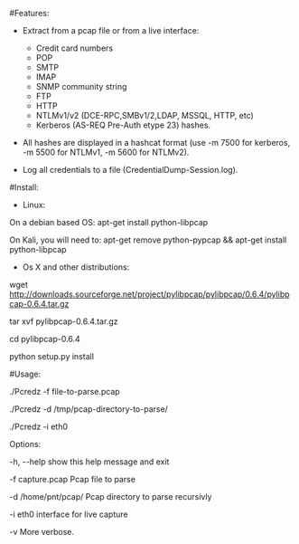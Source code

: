#Features:

- Extract from a pcap file or from a live interface:
  - Credit card numbers
  - POP
  - SMTP
  - IMAP
  - SNMP community string
  - FTP
  - HTTP
  - NTLMv1/v2 (DCE-RPC,SMBv1/2,LDAP, MSSQL, HTTP, etc)
  - Kerberos (AS-REQ Pre-Auth etype 23) hashes.

- All hashes are displayed in a hashcat format (use -m 7500 for kerberos, -m 5500 for NTLMv1, -m 5600 for NTLMv2).
- Log all credentials to a file (CredentialDump-Session.log).

#Install:

- Linux:

On a debian based OS: apt-get install python-libpcap

On Kali, you will need to: apt-get remove python-pypcap && apt-get install python-libpcap

- Os X and other distributions: 

wget http://downloads.sourceforge.net/project/pylibpcap/pylibpcap/0.6.4/pylibpcap-0.6.4.tar.gz

tar xvf pylibpcap-0.6.4.tar.gz

cd pylibpcap-0.6.4

python setup.py install


#Usage:
 
./Pcredz -f file-to-parse.pcap

./Pcredz -d /tmp/pcap-directory-to-parse/

./Pcredz -i eth0

Options:

  -h, --help          show this help message and exit

  -f capture.pcap     Pcap file to parse

  -d /home/pnt/pcap/  Pcap directory to parse recursivly

  -i eth0             interface for live capture

  -v                  More verbose.



